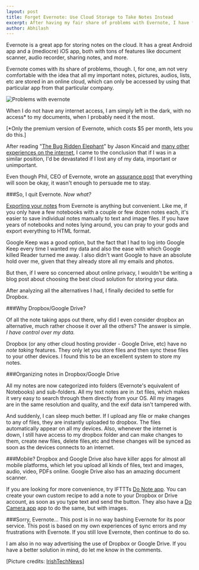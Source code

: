 ```yaml
---
layout: post
title: Forget Evernote: Use Cloud Storage to Take Notes Instead
excerpt: After having my fair share of problems with Evernote, I have finally moved to an alternate. I have never been happier.
author: Abhilash
---
```

Evernote is a great app for storing notes on the cloud. It has a great Android app and a (mediocre) iOS app, both with tons of features like document scanner, audio recorder, sharing notes, and more. 

Evernote comes with its share of problems, though. I, for one, am not very comfortable with the idea that all my important notes, pictures, audios, lists, etc are stored in an online cloud, which can only be accessed by using that particular app from that particular company. 

![Problems with evernote](http://www.techcovered.org/images/moving-from-evernote.png)

When I do not have any internet access, I am simply left in the dark, with no access* to my documents, when I probably need it the most. 

[*Only the premium version of Evernote, which costs $5 per month, lets you do this.]

After reading "<a href="http://jasonkincaid.net/2014/01/evernote-the-bug-ridden-elephant/" target="_blank">The Bug Ridden Elephant</a>" by Jason Kincaid and <a href="https://news.ycombinator.com/item?id=7009995" target="_blank">many other experiences on the internet</a>, I came to the conclusion that if I was in a similar position, I'd be devastated if I lost any of my data, important or unimportant. 

Even though Phil, CEO of Evernote, wrote an <a href="https://blog.evernote.com/blog/2014/01/04/on-software-quality/" target="_blank">assurance post</a> that everything will soon be okay, it wasn't enough to persuade me to stay.

###So, I quit Evernote. *Now what?*

<a href="https://evernote.com/contact/support/kb/#!/article/28607737" target="_blank">Exporting your notes</a> from Evernote is anything but convenient. Like me, if you only have a few notebooks with a couple or few dozen notes each, it's easier to save individual notes manually to text and image files. If you have years of notebooks and notes lying around, you can pray to your gods and export everything to HTML format.

Google Keep was a good option, but the fact that I had to log into Google Keep every time I wanted my data and also the ease with which Google killed Reader turned me away. I also didn't want Google to have an absolute hold over me, given that they already store all my emails and photos.
 
But then, if I were so concerned about online privacy, I wouldn't be writing a blog post about choosing the best cloud solution for storing your data.

After analyzing all the alternatives I had, I finally decided to settle for Dropbox. 

###Why Dropbox/Google Drive?

Of all the note taking apps out there, why did I even consider dropbox an alternative, much rather choose it over all the others? The answer is simple.  *I have control over my data.*

Dropbox (or any other cloud hosting provider - Google Drive, etc) have no *note taking* features. They only let you store files and then sync these files to your other devices. I found this to be an excellent system to store my notes. 

###Organizing notes in Dropbox/Google Drive

All my notes are now categorized into folders (Evernote's equivalent of Notebooks) and sub-folders. All my text notes are in .txt files, which makes it very easy to search through them directly from your OS. All my images are in the same resolution and quality, and the exif data isn't tampered with. 

And suddenly, I can sleep much better. If I upload any file or make changes to any of files, they are instantly uploaded to dropbox. The files automatically appear on all my devices. Also, whenever the internet is down, I still have access to my dropbox folder and can make changes to them, create new files, delete files,etc and these changes will be synced as soon as the devices connects to an internet.

###Mobile?
Dropbox and Google Drive also have killer apps for almost all mobile platforms, which let you upload all kinds of files, text and images, audio, video, PDFs online. Google Drive also has an amazing document scanner. 

If you are looking for more convenience, try IFTTTs <a href="https://ifttt.com/products/do/note" target="_blank">Do Note app</a>. You can create your own custom recipe to add a note to your Dropbox or Drive account, as soon as you type text and send the button.  They also have a <a href="https://ifttt.com/products/do/camera" target="_blank">Do Camera app</a> app to do the same, but with images.

###Sorry, Evernote...
This post is in no way bashing Evernote for its poor service. This post is based on my own experiences of sync errors and my frustrations with Evernote. If you still love Evernote, then continue to do so.

I am also in no way advertising the use of Dropbox or Google Drive. If you have a better solution in mind, do let me know in the comments.

[Picture credits: <a href="http://irishtechnews.net/ITN3/evernote-crashes/" target="_blank" rel="nofollow">IrishTechNews</a>]
